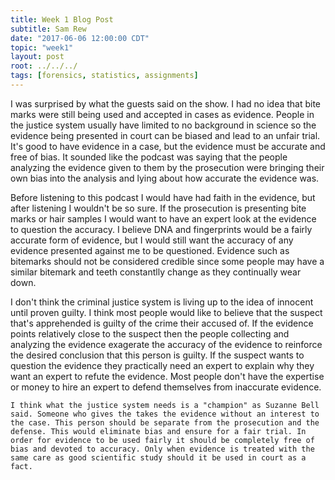 ```yaml
---
title: Week 1 Blog Post
subtitle: Sam Rew
date: "2017-06-06 12:00:00 CDT"
topic: "week1"
layout: post
root: ../../../
tags: [forensics, statistics, assignments]
---
```

 
  I was surprised by what the guests said on the show. I had no idea that bite marks were still being used and accepted in cases as evidence. People in the justice system usually have limited to no background in science so the evidence being presented in court can be  biased and lead to an unfair trial. It's good to have evidence in a case, but the evidence must be accurate and free of bias. It sounded like the podcast was saying that the people analyzing the evidence given to them by the prosecution were bringing their own bias into the analysis and lying about how accurate the evidence was.
  
  Before listening to this podcast I would have had faith in the evidence, but after listening I wouldn't be so sure. If the prosecution is presenting bite marks or hair samples I would want to have an expert look at the evidence to question the accuracy. I believe DNA and fingerprints would be a fairly accurate form of evidence, but I would still want the accuracy of any evidence presented against me to be questioned. Evidence such as bitemarks should not be considered credible since some people may have a similar bitemark and teeth constantlly change as they continually wear down.
  
  I don't think the criminal justice system is living up to the idea of innocent until proven guilty. I think most people would like to believe that the suspect that's apprehended is guilty of the crime their accused of. If the evidence points relatively close to the suspect then the people collecting and analyzing the evidence exagerate the accuracy of the evidence to reinforce the desired conclusion that this person is guilty. If the suspect wants to question the evidence they practically need an expert to explain why they want an expert to refute the evidence. Most people don't have the expertise or money to hire an expert to defend themselves from inaccurate evidence.
  
    I think what the justice system needs is a "champion" as Suzanne Bell said. Someone who gives the takes the evidence without an interest to the case. This person should be separate from the prosecution and the defense. This would eliminate bias and ensure for a fair trial. In order for evidence to be used fairly it should be completely free of bias and devoted to accuracy. Only when evidence is treated with the same care as good scientific study should it be used in court as a fact.
